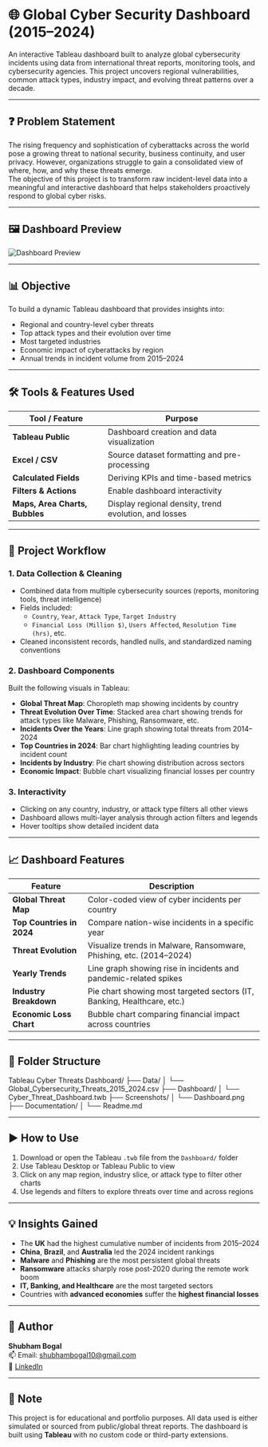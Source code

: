# 🌐 Global Cyber Security Dashboard (2015–2024)

An interactive Tableau dashboard built to analyze global cybersecurity incidents using data from international threat reports, monitoring tools, and cybersecurity agencies. This project uncovers regional vulnerabilities, common attack types, industry impact, and evolving threat patterns over a decade.

---

## ❓ Problem Statement

The rising frequency and sophistication of cyberattacks across the world pose a growing threat to national security, business continuity, and user privacy. However, organizations struggle to gain a consolidated view of where, how, and why these threats emerge.  
The objective of this project is to transform raw incident-level data into a meaningful and interactive dashboard that helps stakeholders proactively respond to global cyber risks.

---

## 🖼️ Dashboard Preview

![Dashboard Preview](Tableau%20Cyber%20Threats%20Dashboard/Screenshots/Dashboard.png)

---

## 📊 Objective

To build a dynamic Tableau dashboard that provides insights into:
- Regional and country-level cyber threats
- Top attack types and their evolution over time
- Most targeted industries
- Economic impact of cyberattacks by region
- Annual trends in incident volume from 2015–2024

---

## 🛠 Tools & Features Used

| Tool / Feature        | Purpose                                              |
|-----------------------|------------------------------------------------------|
| **Tableau Public**     | Dashboard creation and data visualization           |
| **Excel / CSV**        | Source dataset formatting and pre-processing        |
| **Calculated Fields**  | Deriving KPIs and time-based metrics                |
| **Filters & Actions**  | Enable dashboard interactivity                      |
| **Maps, Area Charts, Bubbles** | Display regional density, trend evolution, and losses |

---

## 🧩 Project Workflow

### 1. Data Collection & Cleaning
- Combined data from multiple cybersecurity sources (reports, monitoring tools, threat intelligence)
- Fields included:
  - `Country`, `Year`, `Attack Type`, `Target Industry`
  - `Financial Loss (Million $)`, `Users Affected`, `Resolution Time (hrs)`, etc.
- Cleaned inconsistent records, handled nulls, and standardized naming conventions

### 2. Dashboard Components
Built the following visuals in Tableau:
- **Global Threat Map**: Choropleth map showing incidents by country
- **Threat Evolution Over Time**: Stacked area chart showing trends for attack types like Malware, Phishing, Ransomware, etc.
- **Incidents Over the Years**: Line graph showing total threats from 2014–2024
- **Top Countries in 2024**: Bar chart highlighting leading countries by incident count
- **Incidents by Industry**: Pie chart showing distribution across sectors
- **Economic Impact**: Bubble chart visualizing financial losses per country

### 3. Interactivity
- Clicking on any country, industry, or attack type filters all other views
- Dashboard allows multi-layer analysis through action filters and legends
- Hover tooltips show detailed incident data

---

## 📈 Dashboard Features

| Feature                    | Description                                                              |
|----------------------------|--------------------------------------------------------------------------|
| **Global Threat Map**      | Color-coded view of cyber incidents per country                          |
| **Top Countries in 2024**  | Compare nation-wise incidents in a specific year                         |
| **Threat Evolution**       | Visualize trends in Malware, Ransomware, Phishing, etc. (2014–2024)     |
| **Yearly Trends**          | Line graph showing rise in incidents and pandemic-related spikes         |
| **Industry Breakdown**     | Pie chart showing most targeted sectors (IT, Banking, Healthcare, etc.) |
| **Economic Loss Chart**    | Bubble chart comparing financial impact across countries                |

---

## 📂 Folder Structure

Tableau Cyber Threats Dashboard/
├── Data/
│ └── Global_Cybersecurity_Threats_2015_2024.csv
├── Dashboard/
│ └── Cyber_Threat_Dashboard.twb
├── Screenshots/
│ └── Dashboard.png
├── Documentation/
│ └── Readme.md


---

## ▶️ How to Use

1. Download or open the Tableau `.twb` file from the `Dashboard/` folder  
2. Use Tableau Desktop or Tableau Public to view  
3. Click on any map region, industry slice, or attack type to filter other charts  
4. Use legends and filters to explore threats over time and across regions  

---

## 💡 Insights Gained

- The **UK** had the highest cumulative number of incidents from 2015–2024
- **China**, **Brazil**, and **Australia** led the 2024 incident rankings
- **Malware** and **Phishing** are the most persistent global threats
- **Ransomware** attacks sharply rose post-2020 during the remote work boom
- **IT, Banking, and Healthcare** are the most targeted sectors
- Countries with **advanced economies** suffer the **highest financial losses**

---

## 📧 Author

**Shubham Bogal**  
📫 Email: shubhambogal10@gmail.com  
🔗 [LinkedIn](https://linkedin.com/in/your-linkedin)

---

## 📜 Note

This project is for educational and portfolio purposes. All data used is either simulated or sourced from public/global threat reports. The dashboard is built using **Tableau** with no custom code or third-party extensions.
